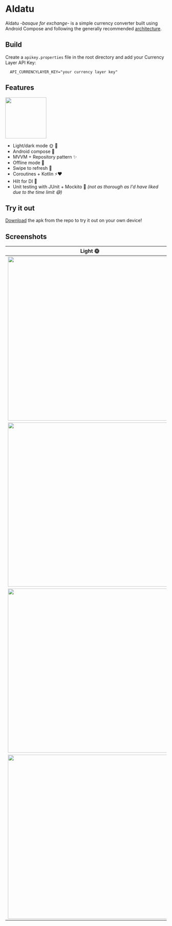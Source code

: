 
# Aldatu

Aldatu -*basque for exchange*- is a simple currency converter built using Android Compose and following the generally recommended [architecture](https://developer.android.com/jetpack/guide).

## Build

Create a `apikey.properties` file in the root directory and add your Currency Layer API Key:
```
  API_CURRENCYLAYER_KEY="your currency layer key"
```
    
## Features

<img src="https://user-images.githubusercontent.com/10365266/129622892-8d6e4e84-2a82-4386-a629-c75238453493.png" width="128" />


- Light/dark mode 🌞 🌚
- Android compose 🤖
- MVVM + Repository pattern ✨
- Offline mode 🛫
- Swipe to refresh 🔄
- Coroutines + Kotlin ⚡️❤️
- Hilt for DI 💉
- Unit testing with JUnit + Mockito 🧪 *(not as thorough as I'd have liked due to the time limit 😅)*


## Try it out

[Download](https://github.com/izadiegizabal/aldatu/blob/main/Aldatu_1.0.apk) the apk from the repo to try it out on your own device!
  
  
## Screenshots
|  Light 🌞 | Dark 🌚 |
| ------------- | ------------- |
| <img src="https://user-images.githubusercontent.com/10365266/129621486-b18c9f3e-c282-4ece-906b-8f9a4d682b26.png" width="512" /> | <img src="https://user-images.githubusercontent.com/10365266/129622597-54f9eccc-aaa3-4e94-a3cb-57215863f7e2.png" width="512" />  |
| <img src="https://user-images.githubusercontent.com/10365266/129621965-f7489526-cfb5-4e1e-81ce-3ecf09428cf7.png" width="512" />  | <img src="https://user-images.githubusercontent.com/10365266/129622609-3c188311-9119-4a2b-93af-69f32b3957f4.png" width="512" />  |
| <img src="https://user-images.githubusercontent.com/10365266/129622110-da98e2ac-8a5a-4617-acae-d3df9d253d26.png" width="512" />  | <img src="https://user-images.githubusercontent.com/10365266/129622605-c45118a2-ebcb-4a22-9318-d0e39c715ca5.png" width="512" />  |
| <img src="https://user-images.githubusercontent.com/10365266/129622158-d6be221f-a67b-46d6-a314-077e26936ef3.png" width="512" />  | <img src="https://user-images.githubusercontent.com/10365266/129622601-ea1209e3-ba48-46fb-9430-d909f41de2ab.png" width="512" />  |

  
